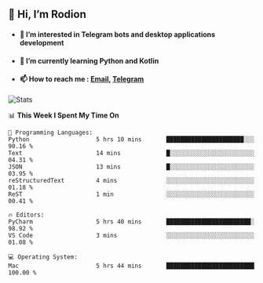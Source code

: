 ## 👋 Hi, I’m Rodion
- #### 👀 I’m interested in Telegram bots and desktop applications development
- #### 🌱 I’m currently learning Python and Kotlin
- #### 📫 How to reach me : [Email](mailto:me@lavn.ml), [Telegram](https://t.me/fast_geek)

![Stats](https://github-readme-stats.vercel.app/api?username=rodion-gudz&show_icons=true&theme=github_dark&hide_border=true&hide=issues&count_private=true&layout=compact)


<!--START_SECTION:waka-->
📊 **This Week I Spent My Time On** 

```text
💬 Programming Languages: 
Python                   5 hrs 10 mins       ██████████████████████░░░   90.16 % 
Text                     14 mins             █░░░░░░░░░░░░░░░░░░░░░░░░   04.31 % 
JSON                     13 mins             █░░░░░░░░░░░░░░░░░░░░░░░░   03.95 % 
reStructuredText         4 mins              ░░░░░░░░░░░░░░░░░░░░░░░░░   01.18 % 
ReST                     1 min               ░░░░░░░░░░░░░░░░░░░░░░░░░   00.41 % 

🔥 Editors: 
PyCharm                  5 hrs 40 mins       ████████████████████████░   98.92 % 
VS Code                  3 mins              ░░░░░░░░░░░░░░░░░░░░░░░░░   01.08 % 

💻 Operating System: 
Mac                      5 hrs 44 mins       █████████████████████████   100.00 % 

```


<!--END_SECTION:waka-->
